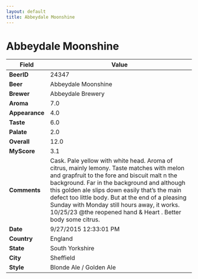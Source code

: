 ```yaml
---
layout: default
title: Abbeydale Moonshine
---
```


# Abbeydale Moonshine

| Field         | Value     |
|---------------|-----------|
| **BeerID** | 24347 |
| **Beer** | Abbeydale Moonshine |
| **Brewer** | Abbeydale Brewery |
| **Aroma** | 7.0 |
| **Appearance** | 4.0 |
| **Taste** | 6.0 |
| **Palate** | 2.0 |
| **Overall** | 12.0 |
| **MyScore** | 3.1 |
| **Comments** | Cask. Pale yellow with white head. Aroma of citrus, mainly lemony. Taste matches with melon and grapfruit to the fore and biscuit malt n the background. Far in the background and although this golden ale slips down easily that’s the main defect too little body. But at the end of a pleasing Sunday with Monday still hours away, it works. 10/25/23 @the reopened hand & Heart . Better body some citrus.  |
| **Date** | 9/27/2015 12:33:01 PM |
| **Country** | England |
| **State** | South Yorkshire |
| **City** | Sheffield |
| **Style** | Blonde Ale / Golden Ale |
